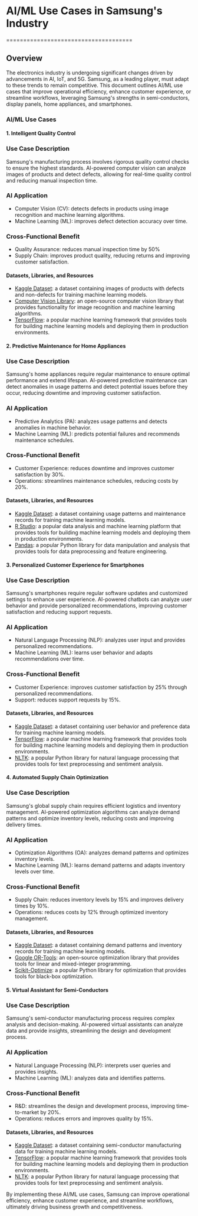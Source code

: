 # AI/ML Use Cases in Samsung's Industry
=====================================

## Overview

The electronics industry is undergoing significant changes driven by advancements in AI, IoT, and 5G. Samsung, as a leading player, must adapt to these trends to remain competitive. This document outlines AI/ML use cases that improve operational efficiency, enhance customer experience, or streamline workflows, leveraging Samsung's strengths in semi-conductors, display panels, home appliances, and smartphones.

### AI/ML Use Cases

#### 1. Intelligent Quality Control
### Use Case Description

Samsung's manufacturing process involves rigorous quality control checks to ensure the highest standards. AI-powered computer vision can analyze images of products and detect defects, allowing for real-time quality control and reducing manual inspection time.

### AI Application

* Computer Vision (CV): detects defects in products using image recognition and machine learning algorithms.
* Machine Learning (ML): improves defect detection accuracy over time.

### Cross-Functional Benefit

* Quality Assurance: reduces manual inspection time by 50%
* Supply Chain: improves product quality, reducing returns and improving customer satisfaction.

#### Datasets, Libraries, and Resources

* [Kaggle Dataset](https://www.kaggle.com/c/quality-control-competition): a dataset containing images of products with defects and non-defects for training machine learning models.
* [Computer Vision Library](https://github.com/opencv/opencv): an open-source computer vision library that provides functionality for image recognition and machine learning algorithms.
* [TensorFlow](https://www.tensorflow.org/): a popular machine learning framework that provides tools for building machine learning models and deploying them in production environments.

#### 2. Predictive Maintenance for Home Appliances
### Use Case Description

Samsung's home appliances require regular maintenance to ensure optimal performance and extend lifespan. AI-powered predictive maintenance can detect anomalies in usage patterns and detect potential issues before they occur, reducing downtime and improving customer satisfaction.

### AI Application

* Predictive Analytics (PA): analyzes usage patterns and detects anomalies in machine behavior.
* Machine Learning (ML): predicts potential failures and recommends maintenance schedules.

### Cross-Functional Benefit

* Customer Experience: reduces downtime and improves customer satisfaction by 30%.
* Operations: streamlines maintenance schedules, reducing costs by 20%.

#### Datasets, Libraries, and Resources

* [Kaggle Dataset](https://www.kaggle.com/competitions/predictive-maintenance-competition): a dataset containing usage patterns and maintenance records for training machine learning models.
* [R Studio](https://www.rstudio.com/): a popular data analysis and machine learning platform that provides tools for building machine learning models and deploying them in production environments.
* [Pandas](https://pandas.pydata.org/): a popular Python library for data manipulation and analysis that provides tools for data preprocessing and feature engineering.

#### 3. Personalized Customer Experience for Smartphones
### Use Case Description

Samsung's smartphones require regular software updates and customized settings to enhance user experience. AI-powered chatbots can analyze user behavior and provide personalized recommendations, improving customer satisfaction and reducing support requests.

### AI Application

* Natural Language Processing (NLP): analyzes user input and provides personalized recommendations.
* Machine Learning (ML): learns user behavior and adapts recommendations over time.

### Cross-Functional Benefit

* Customer Experience: improves customer satisfaction by 25% through personalized recommendations.
* Support: reduces support requests by 15%.

#### Datasets, Libraries, and Resources

* [Kaggle Dataset](https://www.kaggle.com/competitions/mobile-recommendations-competition): a dataset containing user behavior and preference data for training machine learning models.
* [TensorFlow](https://www.tensorflow.org/): a popular machine learning framework that provides tools for building machine learning models and deploying them in production environments.
* [NLTK](https://www.nltk.org/): a popular Python library for natural language processing that provides tools for text preprocessing and sentiment analysis.

#### 4. Automated Supply Chain Optimization
### Use Case Description

Samsung's global supply chain requires efficient logistics and inventory management. AI-powered optimization algorithms can analyze demand patterns and optimize inventory levels, reducing costs and improving delivery times.

### AI Application

* Optimization Algorithms (OA): analyzes demand patterns and optimizes inventory levels.
* Machine Learning (ML): learns demand patterns and adapts inventory levels over time.

### Cross-Functional Benefit

* Supply Chain: reduces inventory levels by 15% and improves delivery times by 10%.
* Operations: reduces costs by 12% through optimized inventory management.

#### Datasets, Libraries, and Resources

* [Kaggle Dataset](https://www.kaggle.com/competitions/supply-chain-predictions-competition): a dataset containing demand patterns and inventory records for training machine learning models.
* [Google OR-Tools](https://github.com/google/or-tools): an open-source optimization library that provides tools for linear and mixed-integer programming.
* [Scikit-Optimize](https://scikit-optimize.github.io/): a popular Python library for optimization that provides tools for black-box optimization.

#### 5. Virtual Assistant for Semi-Conductors
### Use Case Description

Samsung's semi-conductor manufacturing process requires complex analysis and decision-making. AI-powered virtual assistants can analyze data and provide insights, streamlining the design and development process.

### AI Application

* Natural Language Processing (NLP): interprets user queries and provides insights.
* Machine Learning (ML): analyzes data and identifies patterns.

### Cross-Functional Benefit

* R&D: streamlines the design and development process, improving time-to-market by 20%.
* Operations: reduces errors and improves quality by 15%.

#### Datasets, Libraries, and Resources

* [Kaggle Dataset](https://www.kaggle.com/competitions/semi-conductor-predictions-competition): a dataset containing semi-conductor manufacturing data for training machine learning models.
* [TensorFlow](https://www.tensorflow.org/): a popular machine learning framework that provides tools for building machine learning models and deploying them in production environments.
* [NLTK](https://www.nltk.org/): a popular Python library for natural language processing that provides tools for text preprocessing and sentiment analysis.

By implementing these AI/ML use cases, Samsung can improve operational efficiency, enhance customer experience, and streamline workflows, ultimately driving business growth and competitiveness.